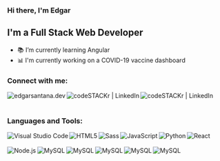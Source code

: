 

### Hi there, I'm Edgar


## I'm a Full Stack Web Developer

- 📚 I’m currently learning Angular
- 📊 I'm currently working on a COVID-19 vaccine dashboard


### Connect with me:

[<img align="left" alt="edgarsantana.dev"  src="https://img.shields.io/badge/website-000000?style=for-the-badge&logo=About.me&logoColor=white" />][website]
[<img align="left" alt="codeSTACKr | LinkedIn"  src="https://img.shields.io/badge/GitHub-100000?style=for-the-badge&logo=github&logoColor=white" />][linkedin]
[<img align="left" alt="codeSTACKr | LinkedIn"  src="https://img.shields.io/badge/LinkedIn-0077B5?style=for-the-badge&logo=linkedin&logoColor=white" />][linkedin]

<br />
<br />



### Languages and Tools:

<!--Visual Studio Code-->
[<img align="left" alt="Visual Studio Code" src="https://img.shields.io/badge/Visual_Studio_Code-0078D4?style=for-the-badge&logo=visual%20studio%20code&logoColor=white" />][MySQL]
<!--HTML-->
[<img align="left" alt="HTML5"  src="https://img.shields.io/badge/HTML5-E34F26?style=for-the-badge&logo=html5&logoColor=white" />][MySQL]

[<img align="left" alt="Sass"  src="https://img.shields.io/badge/Sass-CC6699?style=for-the-badge&logo=sass&logoColor=white" />][cssplaylist]
[<img align="left" alt="JavaScript" src="https://img.shields.io/badge/JavaScript-323330?style=for-the-badge&logo=javascript&logoColor=F7DF1E" />][jsplaylist]
[<img align="left" alt="Python" src="https://img.shields.io/badge/Python-FFD43B?style=for-the-badge&logo=python&logoColor=darkgreen" />][jsplaylist]
[<img align="left" alt="React"  src="https://img.shields.io/badge/React-20232A?style=for-the-badge&logo=react&logoColor=61DAFB" />][reactplaylist]<br /> <br />
[<img align="left" alt="Node.js"  src="https://img.shields.io/badge/Node.js-339933?style=for-the-badge&logo=nodedotjs&logoColor=white" />][MySQL]
[<img align="left" alt="MySQL" src="https://img.shields.io/badge/MySQL-005C84?style=for-the-badge&logo=mysql&logoColor=white" />][MySQL]
[<img align="left" alt="MySQL" src="https://img.shields.io/badge/Bootstrap-563D7C?style=for-the-badge&logo=bootstrap&logoColor=white" />][MySQL]
[<img align="left" alt="MySQL" src="https://img.shields.io/badge/TypeScript-007ACC?style=for-the-badge&logo=typescript&logoColor=white" />][MySQL]
[<img align="left" alt="MySQL" src="https://img.shields.io/badge/jQuery-0769AD?style=for-the-badge&logo=jquery&logoColor=white" />][MySQL]
[<img align="left" alt="MySQL" src="https://img.shields.io/badge/Django-092E20?style=for-the-badge&logo=django&logoColor=green" />][MySQL]

<br />
<br />



[website]: https://edgarsantana.dev
[course]: http://vsCodeHero.com
[instagram]: https://instagram.com/codeSTACKr
[linkedin]: https://www.linkedin.com/in/edgar-s-9b56a01a4/
[MySQL]: https://www.mysql.com
[jsplaylist]: https://www.youtube.com/playlist?list=PLkwxH9e_vrALRJKu7wfXby3MKeflhTu6B
[cssplaylist]: https://www.youtube.com/playlist?list=PLkwxH9e_vrALSdvZuEh6gqQdmDoDIoqz4
[reactplaylist]: https://www.youtube.com/playlist?list=PLkwxH9e_vrAK4TdffpxKY3QGyHCpxFcQ0
